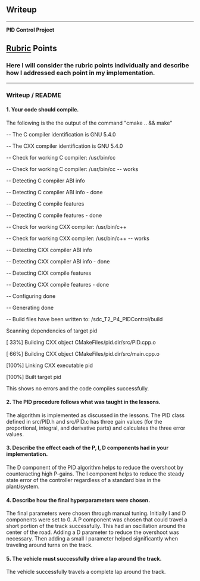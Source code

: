 ## Writeup

---

**PID Control Project**

[//]: # (Image References)
[image1]: ./examples/car_not_car.png


## [Rubric](https://review.udacity.com/#!/rubrics/824/view) Points
### Here I will consider the rubric points individually and describe how I addressed each point in my implementation.  

---
### Writeup / README

#### 1. Your code should compile.

The following is the the output of the command "cmake .. && make"

-- The C compiler identification is GNU 5.4.0

-- The CXX compiler identification is GNU 5.4.0

-- Check for working C compiler: /usr/bin/cc

-- Check for working C compiler: /usr/bin/cc -- works

-- Detecting C compiler ABI info

-- Detecting C compiler ABI info - done

-- Detecting C compile features

-- Detecting C compile features - done

-- Check for working CXX compiler: /usr/bin/c++

-- Check for working CXX compiler: /usr/bin/c++ -- works

-- Detecting CXX compiler ABI info

-- Detecting CXX compiler ABI info - done

-- Detecting CXX compile features

-- Detecting CXX compile features - done

-- Configuring done

-- Generating done

-- Build files have been written to: /sdc_T2_P4_PIDControl/build

Scanning dependencies of target pid

[ 33%] Building CXX object CMakeFiles/pid.dir/src/PID.cpp.o

[ 66%] Building CXX object CMakeFiles/pid.dir/src/main.cpp.o

[100%] Linking CXX executable pid

[100%] Built target pid


This shows no errors and the code compiles successfully.

#### 2. The PID procedure follows what was taught in the lessons.

The algorithm is implemented as discussed in the lessons. The PID class defined in src/PID.h and src/PID.c has three gain values (for the proportional, integral, and derivative parts) and calculates the three error values.

#### 3. Describe the effect each of the P, I, D components had in your implementation.

The D component of the PID algorithm helps to reduce the overshoot by counteracting high P-gains. The I component helps to reduce the steady state error of the controller regardless of a standard bias in the plant/system.

#### 4. Describe how the final hyperparameters were chosen.

The final parameters were chosen through manual tuning. Initially I and D components were set to 0. A P component was chosen that could travel a short portion of the track successfully. This had an oscillation around the center of the road. Adding a D parameter to reduce the overshoot was necessary. Then adding a small I parameter helped significantly when traveling around turns on the track.

#### 5. The vehicle must successfully drive a lap around the track.

The vehicle successfully travels a complete lap around the track.